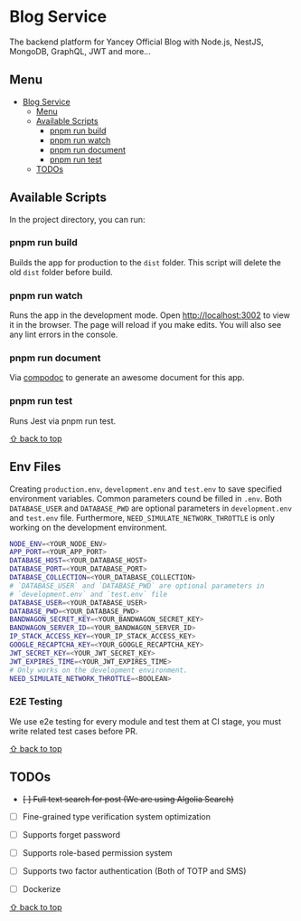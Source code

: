 
# Blog Service

The backend platform for Yancey Official Blog with Node.js, NestJS, MongoDB, GraphQL, JWT and more...

## Menu

<!-- START doctoc generated TOC please keep comment here to allow auto update -->
<!-- DON'T EDIT THIS SECTION, INSTEAD RE-RUN doctoc TO UPDATE -->

- [Blog Service](#blog-service)
  - [Menu](#menu)
  - [Available Scripts](#available-scripts)
    - [pnpm run build](#pnpm-run-build)
    - [pnpm run watch](#pnpm-run-watch)
    - [pnpm run document](#pnpm-run-document)
    - [pnpm run test](#pnpm-run-test)
  - [TODOs](#todos)

<!-- END doctoc generated TOC please keep comment here to allow auto update -->

## Available Scripts

In the project directory, you can run:

### pnpm run build

Builds the app for production to the `dist` folder.
This script will delete the old `dist` folder before build.

### pnpm run watch

Runs the app in the development mode.
Open [http://localhost:3002](http://localhost:3002) to view it in the browser. The page will reload if you make edits. You will also see any lint errors in the console.

### pnpm run document

Via [compodoc](https://github.com/compodoc/compodoc) to generate an awesome document for this app.

### pnpm run test

Runs Jest via pnpm run test.

[⇧ back to top](#Menu)

## Env Files

Creating `production.env`, `development.env` and `test.env` to save specified environment variables. Common parameters cound be filled in `.env`. Both `DATABASE_USER` and `DATABASE_PWD` are optional parameters in `development.env` and `test.env` file. Furthermore, `NEED_SIMULATE_NETWORK_THROTTLE` is only working on the development environment.

```bash
NODE_ENV=<YOUR_NODE_ENV>
APP_PORT=<YOUR_APP_PORT>
DATABASE_HOST=<YOUR_DATABASE_HOST>
DATABASE_PORT=<YOUR_DATABASE_PORT>
DATABASE_COLLECTION=<YOUR_DATABASE_COLLECTION>
# `DATABASE_USER` and `DATABASE_PWD` are optional parameters in
# `development.env` and `test.env` file
DATABASE_USER=<YOUR_DATABASE_USER>
DATABASE_PWD=<YOUR_DATABASE_PWD>
BANDWAGON_SECRET_KEY=<YOUR_BANDWAGON_SECRET_KEY>
BANDWAGON_SERVER_ID=<YOUR_BANDWAGON_SERVER_ID>
IP_STACK_ACCESS_KEY=<YOUR_IP_STACK_ACCESS_KEY>
GOOGLE_RECAPTCHA_KEY=<YOUR_GOOGLE_RECAPTCHA_KEY>
JWT_SECRET_KEY=<YOUR_JWT_SECRET_KEY>
JWT_EXPIRES_TIME=<YOUR_JWT_EXPIRES_TIME>
# Only works on the development environment.
NEED_SIMULATE_NETWORK_THROTTLE=<BOOLEAN>
```

### E2E Testing

We use e2e testing for every module and test them at CI stage, you must write related test cases before PR.

[⇧ back to top](#Menu)

## TODOs

- ~~[ ] Full text search for post (We are using Algolia Search)~~

- [ ] Fine-grained type verification system optimization

- [ ] Supports forget password

- [ ] Supports role-based permission system

- [ ] Supports two factor authentication (Both of TOTP and SMS)

- [ ] Dockerize

[⇧ back to top](#Menu)
